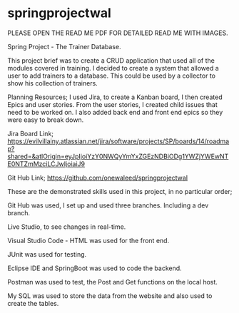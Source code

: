 # springprojectwal

PLEASE OPEN THE READ ME PDF FOR DETAILED READ ME WITH IMAGES. 

Spring Project - The Trainer Database. 

This project brief was to create a CRUD application that used all of the modules covered in training. I decided to create a system that allowed a user to add trainers to a database. This could be used by a collector to show his collection of trainers. 

Planning Resources; 
I used Jira, to create a Kanban board, I then created Epics and user stories. From the user stories, I created child issues that need to be worked on. I also added back end and front end epics so they were easy to break down. 

Jira Board Link; 
https://evilvillainy.atlassian.net/jira/software/projects/SP/boards/14/roadmap?shared=&atlOrigin=eyJpIjoiYzY0NWQyYmYxZGEzNDBiODg1YWZjYWEwNTE0NTZmMzciLCJwIjoiaiJ9

Git Hub Link;
https://github.com/onewaleed/springprojectwal

These are the demonstrated skills used in this project, in no particular order; 

Git Hub was used, I set up and used three branches. Including a dev branch. 

Live Studio, to see changes in real-time.

Visual Studio Code - HTML was used for the front end. 

JUnit was used for testing. 

Eclipse IDE and SpringBoot was used to code the backend. 

Postman was used to test, the Post and Get functions on the local host. 

My SQL was used to store the data from the website and also used to create the tables. 










